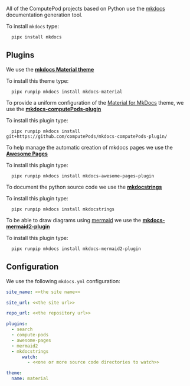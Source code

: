 All of the ComputePod projects based on Python use the [mkdocs]()
documentation generation tool.

To install `mkdocs` type:

```
  pipx install mkdocs
```

## Plugins

We use the **[mkdocs Material
theme](https://github.com/squidfunk/mkdocs-material)**

To install this theme type:

```
  pipx runpip mkdocs install mkdocs-material
```

To provide a uniform configuration of the [Material for
MkDocs](https://squidfunk.github.io/mkdocs-material/) theme, we use the
**[mkdocs-computePods-plugin](https://github.com/computePods/mkdocs-computePods-plugin/)**

To install this plugin type:

```
  pipx runpip mkdocs install git+https://github.com/computePods/mkdocs-computePods-plugin/

```

To help manage the automatic creation of mkdocs pages we use the **[Awesome
Pages](https://github.com/lukasgeiter/mkdocs-awesome-pages-plugin)**

To install this plugin type:

```
  pipx runpip mkdocs install mkdocs-awesome-pages-plugin
```

To document the python source code we use the
**[mkdocstrings](https://github.com/mkdocstrings/mkdocstrings)**

To install this plugin type:

```
  pipx runpip mkdocs install mkdocstrings
```

To be able to draw diagrams using
[mermaid](https://mermaid-js.github.io/mermaid) we use the
**[mkdocs-mermaid2-plugin](https://github.com/fralau/mkdocs-mermaid2-plugin)**

To install this plugin type:

```
  pipx runpip mkdocs install mkdocs-mermaid2-plugin
```

## Configuration

We use the following `mkdocs.yml` configuration:

```yaml
site_name: <<the site name>>

site_url: <<the site url>>

repo_url: <<the repository url>>

plugins:
  - search
  - compute-pods
  - awesome-pages
  - mermaid2
  - mkdocstrings
      watch:
        - <<one or more source code directories to watch>>

theme:
  name: material
```
